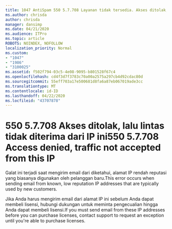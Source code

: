 ```yaml
---
title: 1047 AntiSpam 550 5.7.708 Layanan tidak tersedia. Akses ditolak, lalu lintas tidak diterima dari IP ini
ms.author: chrisda
author: chrisda
manager: dansimp
ms.date: 04/21/2020
ms.audience: ITPro
ms.topic: article
ROBOTS: NOINDEX, NOFOLLOW
localization_priority: Normal
ms.custom:
- "1047"
- "1986"
- "3100025"
ms.assetid: f502f794-03c5-4e08-9095-b801528f67c4
ms.openlocfilehash: cd4f3d7f3783c70a00a2575a297cb4d92cdac80d
ms.sourcegitcommit: 55eff703a17e500681d8fa6a87eb067019ade3cc
ms.translationtype: MT
ms.contentlocale: id-ID
ms.lasthandoff: 04/22/2020
ms.locfileid: "43707878"
---
```

# <a name="550-57708-access-denied-traffic-not-accepted-from-this-ip"></a><span data-ttu-id="d7aa7-103">550 5.7.708 Akses ditolak, lalu lintas tidak diterima dari IP ini</span><span class="sxs-lookup"><span data-stu-id="d7aa7-103">550 5.7.708 Access denied, traffic not accepted from this IP</span></span>

<span data-ttu-id="d7aa7-104">Galat ini terjadi saat mengirim email dari diketahui, alamat IP rendah reputasi yang biasanya digunakan oleh pelanggan baru.</span><span class="sxs-lookup"><span data-stu-id="d7aa7-104">This error occurs when sending email from known, low reputation IP addresses that are typically used by new customers.</span></span>

<span data-ttu-id="d7aa7-105">Jika Anda harus mengirim email dari alamat IP ini sebelum Anda dapat membeli lisensi, hubungi dukungan untuk meminta pengecualian hingga Anda dapat membeli lisensi.</span><span class="sxs-lookup"><span data-stu-id="d7aa7-105">If you must send email from these IP addresses before you can purchase licenses, contact support to request an exception until you're able to purchase licenses.</span></span>
